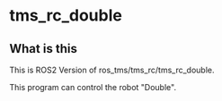 # tms_rc_double
## What is this
This is ROS2 Version of ros_tms/tms_rc/tms_rc_double.

This program can control the robot "Double".

